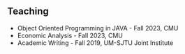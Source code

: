 ## Teaching

<ul style="margin:0 0 5px;">
  <li>Object Oriented Programming in JAVA - Fall 2023, CMU</li>
  <li>Economic Analysis - Fall 2023, CMU</li>
  <li>Academic Writing - Fall 2019, UM-SJTU Joint Institute</li>
</ul>
<br>

